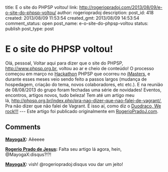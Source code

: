 title: E o site do PHPSP voltou!
link: http://rogeriopradoj.com/2013/08/09/e-o-site-do-phpsp-voltou/
author: rogeriopradoj
description: 
post_id: 418
created: 2013/08/09 11:53:54
created_gmt: 2013/08/09 14:53:54
comment_status: open
post_name: e-o-site-do-phpsp-voltou
status: publish
post_type: post

# E o site do PHPSP voltou!

Olá, pessoal, Voltar aqui para dizer que o site do PHPSP, http://www.phpsp.org.br, voltou ao ar e cheio de conteúdo! O processo começou em março no [Hackathon](https://www.facebook.com/events/422582124497928/permalink/422935441129263/) PHPSP que ocorreu no [iMasters](http://imasters.com.br/), e durante esses meses veio sendo feito a passos largos (mudança de hospedagem, criação do tema, novos colaboradores, etc etc.). E na reunião de 08/08/2013 do grupo foram fechadas uma série de novidades! Eventos, encontros, artigos novos, tudo beleza! Tem até um artigo meu lá, <http://phpsp.org.br/index.php/pra-nao-dizer-que-nao-falei-de-vagrant/>, Pra não dizer que não falei de Vagrant. É isso aí, como diz o [Duodraco, We rock!!!](https://www.facebook.com/sao.paulo.elephants/posts/502556919827091) \--- Este artigo foi publicado originalmente em [RogerioPradoJ.com]().

## Comments

**[MayogaX](#1591 "2013-08-09 11:55:00"):** Aêeeee

**[Rogerio Prado de Jesus](#1593 "2013-08-20 22:50:00"):** Falta seu artigo lá agora, hein, @MayogaX:disqus?!?!

**[MayogaX](#1595 "2013-08-21 10:00:00"):** vish! @rogeriopradoj:disqus vou dar um jeito!

